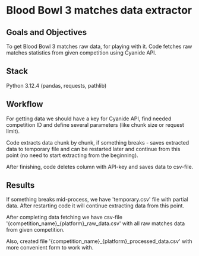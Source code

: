 # Blood Bowl 3 matches data extractor
## Goals and Objectives
To get Blood Bowl 3 matches raw data, for playing with it. Code fetches raw matches statistics from given competition using Cyanide API.

## Stack
Python 3.12.4 (pandas, requests, pathlib)

## Workflow
For getting data we should have a key for Cyanide API, find needed competition ID and define several parameters (like chunk size or request limit).

Code extracts data chunk by chunk, if something breaks - saves extracted data to temporary file and can be restarted later and continue from this point (no need to start extracting from the beginning).

After finishing, code deletes column with API-key and saves data to csv-file.

## Results
If something breaks mid-process, we have 'temporary.csv' file with partial data. After restarting code it will continue extracting data from this point.

After completing data fetching we have csv-file '{competition_name}_{platform}_raw_data.csv' with all raw matches data from given competition.

Also, created file '{competition_name}_{platform}_processed_data.csv' with more convenient form to work with.
